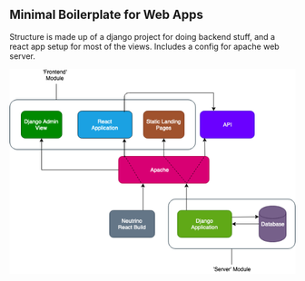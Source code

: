 ## Minimal Boilerplate for Web Apps
Structure is made up of a django project for doing backend stuff,
and a react app setup for most of the views. Includes a config
for apache web server.

![Project Structure Diagram][diagram]

[diagram]: structure.png "Project Structure"